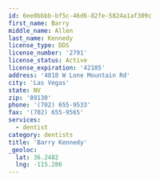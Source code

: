 ```yaml
---
id: 6ee0bbbb-bf5c-46d6-82fe-5824a1af309c
first_name: Barry
middle_name: Allen
last_name: Kennedy
license_type: DDS
license_number: '2791'
license_status: Active
license_expiration: '42185'
address: '4818 W Lone Mountain Rd'
city: 'Las Vegas'
state: NV
zip: '89130'
phone: '(702) 655-9533'
fax: '(702) 655-9565'
services:
  - dentist
category: dentists
title: 'Barry Kennedy'
_geoloc:
  lat: 36.2482
  lng: -115.286
---
```

